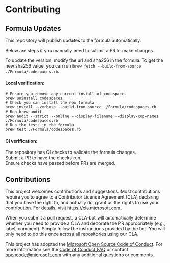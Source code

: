 # Contributing

## Formula Updates

This repository will publish updates to the formula automatically.

Below are steps if you manually need to submit a PR to make changes.

To update the version, modify the url and sha256 in the formula. To get the new sha256 value, you can run `brew fetch --build-from-source ./Formula/codespaces.rb`.

#### Local verification:
```
# Ensure you remove any current install of codespaces
brew uninstall codespaces
# Check you can install the new formula
brew install --verbose --build-from-source ./Formula/codespaces.rb
# Run brew audit
brew audit --strict --online --display-filename --display-cop-names ./Formula/codespaces.rb
# Run the tests in the formula
brew test ./Formula/codespaces.rb
```

#### CI verification:
The repository has CI checks to validate the formula changes.\
Submit a PR to have the checks run.\
Ensure checks have passed before PRs are merged.

## Contributions

This project welcomes contributions and suggestions. Most contributions require you to
agree to a Contributor License Agreement (CLA) declaring that you have the right to,
and actually do, grant us the rights to use your contribution. For details, visit
https://cla.microsoft.com.

When you submit a pull request, a CLA-bot will automatically determine whether you need
to provide a CLA and decorate the PR appropriately (e.g., label, comment). Simply follow the
instructions provided by the bot. You will only need to do this once across all repositories using our CLA.

This project has adopted the [Microsoft Open Source Code of Conduct](https://opensource.microsoft.com/codeofconduct/).
For more information see the [Code of Conduct FAQ](https://opensource.microsoft.com/codeofconduct/faq/)
or contact [opencode@microsoft.com](mailto:opencode@microsoft.com) with any additional questions or comments.